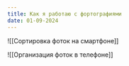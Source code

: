 ```yaml
---
title: Как я работаю с фортографиями
date: 01-09-2024
---
```

![[Сортировка фоток на смартфоне]]

![[Организация фоток в телефоне]]
